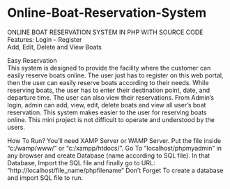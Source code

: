 # Online-Boat-Reservation-System
ONLINE BOAT RESERVATION SYSTEM IN PHP WITH SOURCE CODE
Features:
Login – Register  
        Add, Edit, Delete and View Boats 

Easy Reservation  
  This system is designed to provide the facility where the customer can easily reserve boats online. The user just has to register on this web portal, then the user can easily reserve boats according to their needs. While reserving boats, the user has to enter their destination point, date, and departure time. The user can also view their reservations. From Admin’s login, admin can add, view, edit, delete boats and view all user’s boat reservation. This system makes easier to the user for reserving boats online. This mini project is not difficult to operate and understood by the users. 
    
How To Run?
  You’ll need XAMP Server or WAMP Server. Put the file inside “c:/wamp/www/” or “c:/xampp/htdocs/”.
  Go To “localhost/phpmyadmin” in any browser and create Database (name according to SQL file).
  In that Database, Import the SQL file and finally go to URL: “http://localhost/file_name/phpfilename” Don’t Forget To create a database and import SQL file to run.
